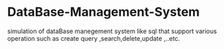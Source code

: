 # DataBase-Management-System
simulation of dataBase manegement system like sql that support various operation such as create query ,search,delete,update ,..etc.
